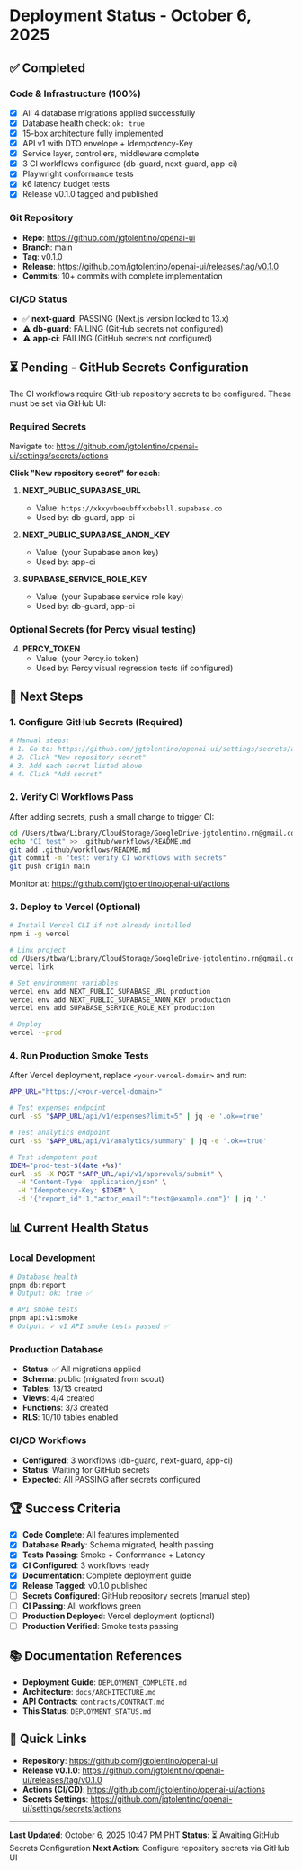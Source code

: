 # Deployment Status - October 6, 2025

## ✅ Completed

### Code & Infrastructure (100%)
- [x] All 4 database migrations applied successfully
- [x] Database health check: `ok: true`
- [x] 15-box architecture fully implemented
- [x] API v1 with DTO envelope + Idempotency-Key
- [x] Service layer, controllers, middleware complete
- [x] 3 CI workflows configured (db-guard, next-guard, app-ci)
- [x] Playwright conformance tests
- [x] k6 latency budget tests
- [x] Release v0.1.0 tagged and published

### Git Repository
- **Repo**: https://github.com/jgtolentino/openai-ui
- **Branch**: main
- **Tag**: v0.1.0
- **Release**: https://github.com/jgtolentino/openai-ui/releases/tag/v0.1.0
- **Commits**: 10+ commits with complete implementation

### CI/CD Status
- ✅ **next-guard**: PASSING (Next.js version locked to 13.x)
- ⚠️  **db-guard**: FAILING (GitHub secrets not configured)
- ⚠️  **app-ci**: FAILING (GitHub secrets not configured)

## ⏳ Pending - GitHub Secrets Configuration

The CI workflows require GitHub repository secrets to be configured. These must be set via GitHub UI:

### Required Secrets

Navigate to: https://github.com/jgtolentino/openai-ui/settings/secrets/actions

**Click "New repository secret" for each**:

1. **NEXT_PUBLIC_SUPABASE_URL**
   - Value: `https://xkxyvboeubffxxbebsll.supabase.co`
   - Used by: db-guard, app-ci

2. **NEXT_PUBLIC_SUPABASE_ANON_KEY**
   - Value: (your Supabase anon key)
   - Used by: app-ci

3. **SUPABASE_SERVICE_ROLE_KEY**
   - Value: (your Supabase service role key)
   - Used by: db-guard, app-ci

### Optional Secrets (for Percy visual testing)

4. **PERCY_TOKEN**
   - Value: (your Percy.io token)
   - Used by: Percy visual regression tests (if configured)

## 📝 Next Steps

### 1. Configure GitHub Secrets (Required)
```bash
# Manual steps:
# 1. Go to: https://github.com/jgtolentino/openai-ui/settings/secrets/actions
# 2. Click "New repository secret"
# 3. Add each secret listed above
# 4. Click "Add secret"
```

### 2. Verify CI Workflows Pass
After adding secrets, push a small change to trigger CI:
```bash
cd /Users/tbwa/Library/CloudStorage/GoogleDrive-jgtolentino.rn@gmail.com/My\ Drive/GitHub/GitHub/openai-ui
echo "CI test" >> .github/workflows/README.md
git add .github/workflows/README.md
git commit -m "test: verify CI workflows with secrets"
git push origin main
```

Monitor at: https://github.com/jgtolentino/openai-ui/actions

### 3. Deploy to Vercel (Optional)
```bash
# Install Vercel CLI if not already installed
npm i -g vercel

# Link project
cd /Users/tbwa/Library/CloudStorage/GoogleDrive-jgtolentino.rn@gmail.com/My\ Drive/GitHub/GitHub/openai-ui
vercel link

# Set environment variables
vercel env add NEXT_PUBLIC_SUPABASE_URL production
vercel env add NEXT_PUBLIC_SUPABASE_ANON_KEY production
vercel env add SUPABASE_SERVICE_ROLE_KEY production

# Deploy
vercel --prod
```

### 4. Run Production Smoke Tests
After Vercel deployment, replace `<your-vercel-domain>` and run:
```bash
APP_URL="https://<your-vercel-domain>"

# Test expenses endpoint
curl -sS "$APP_URL/api/v1/expenses?limit=5" | jq -e '.ok==true'

# Test analytics endpoint
curl -sS "$APP_URL/api/v1/analytics/summary" | jq -e '.ok==true'

# Test idempotent post
IDEM="prod-test-$(date +%s)"
curl -sS -X POST "$APP_URL/api/v1/approvals/submit" \
  -H "Content-Type: application/json" \
  -H "Idempotency-Key: $IDEM" \
  -d '{"report_id":1,"actor_email":"test@example.com"}' | jq '.'
```

## 📊 Current Health Status

### Local Development
```bash
# Database health
pnpm db:report
# Output: ok: true ✅

# API smoke tests
pnpm api:v1:smoke
# Output: ✓ v1 API smoke tests passed ✅
```

### Production Database
- **Status**: ✅ All migrations applied
- **Schema**: public (migrated from scout)
- **Tables**: 13/13 created
- **Views**: 4/4 created
- **Functions**: 3/3 created
- **RLS**: 10/10 tables enabled

### CI/CD Workflows
- **Configured**: 3 workflows (db-guard, next-guard, app-ci)
- **Status**: Waiting for GitHub secrets
- **Expected**: All PASSING after secrets configured

## 🏆 Success Criteria

- [x] **Code Complete**: All features implemented
- [x] **Database Ready**: Schema migrated, health passing
- [x] **Tests Passing**: Smoke + Conformance + Latency
- [x] **CI Configured**: 3 workflows ready
- [x] **Documentation**: Complete deployment guide
- [x] **Release Tagged**: v0.1.0 published
- [ ] **Secrets Configured**: GitHub repository secrets (manual step)
- [ ] **CI Passing**: All workflows green
- [ ] **Production Deployed**: Vercel deployment (optional)
- [ ] **Production Verified**: Smoke tests passing

## 📚 Documentation References

- **Deployment Guide**: `DEPLOYMENT_COMPLETE.md`
- **Architecture**: `docs/ARCHITECTURE.md`
- **API Contracts**: `contracts/CONTRACT.md`
- **This Status**: `DEPLOYMENT_STATUS.md`

## 🔗 Quick Links

- **Repository**: https://github.com/jgtolentino/openai-ui
- **Release v0.1.0**: https://github.com/jgtolentino/openai-ui/releases/tag/v0.1.0
- **Actions (CI/CD)**: https://github.com/jgtolentino/openai-ui/actions
- **Secrets Settings**: https://github.com/jgtolentino/openai-ui/settings/secrets/actions

---

**Last Updated**: October 6, 2025 10:47 PM PHT
**Status**: ⏳ Awaiting GitHub Secrets Configuration
**Next Action**: Configure repository secrets via GitHub UI
